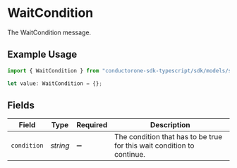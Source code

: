 # WaitCondition

The WaitCondition message.

## Example Usage

```typescript
import { WaitCondition } from "conductorone-sdk-typescript/sdk/models/shared";

let value: WaitCondition = {};
```

## Fields

| Field                                                                  | Type                                                                   | Required                                                               | Description                                                            |
| ---------------------------------------------------------------------- | ---------------------------------------------------------------------- | ---------------------------------------------------------------------- | ---------------------------------------------------------------------- |
| `condition`                                                            | *string*                                                               | :heavy_minus_sign:                                                     | The condition that has to be true for this wait condition to continue. |